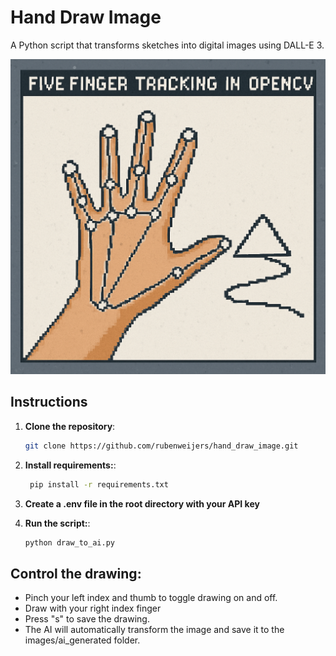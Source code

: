 # Hand Draw Image

A Python script that transforms sketches into digital images using DALL-E 3.

<img src="images/thumbnail_p4.png" alt="Thumbnail" width="600"/>

## Instructions

1. **Clone the repository**:
   ```bash
   git clone https://github.com/rubenweijers/hand_draw_image.git

2. **Install requirements:**:
   ```bash
    pip install -r requirements.txt

3. **Create a .env file in the root directory with your API key**

4. **Run the script:**:
   ```bash
   python draw_to_ai.py

## Control the drawing:
- Pinch your left index and thumb to toggle drawing on and off.
- Draw with your right index finger
- Press "s" to save the drawing.
- The AI will automatically transform the image and save it to the images/ai_generated folder.
